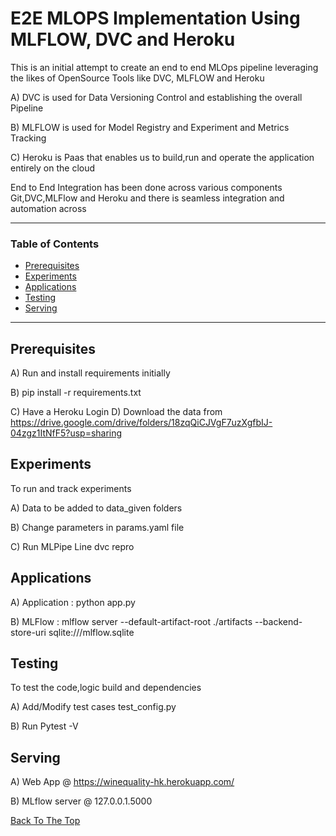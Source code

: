 # E2E MLOPS Implementation Using MLFLOW, DVC and Heroku


 This is an initial attempt to create an end to end MLOps pipeline leveraging the likes of OpenSource Tools  like DVC, MLFLOW and Heroku

A) DVC is used for Data Versioning Control and establishing the overall Pipeline 

B) MLFLOW is used for Model Registry and Experiment and Metrics Tracking 
   
C) Heroku is Paas that enables us to build,run and operate the application entirely on the cloud

   End to End Integration has been done across various components Git,DVC,MLFlow and Heroku and there is seamless integration and automation across

---

### Table of Contents


- [Prerequisites](#Prerequisites)
- [Experiments](#Experiments)
- [Applications](#Applications)
- [Testing](#Testing)
- [Serving](#Serving)

---

## Prerequisites

A) Run and install requirements initially 

B) pip install -r requirements.txt 

C) Have a Heroku Login
D) Download the data from https://drive.google.com/drive/folders/18zqQiCJVgF7uzXgfbIJ-04zgz1ItNfF5?usp=sharing

## Experiments

To run and track experiments 

A) Data to be added to data_given folders 

B) Change parameters in params.yaml file 

C) Run MLPipe Line dvc repro


## Applications

A) Application : python app.py 

B) MLFlow : mlflow server --default-artifact-root ./artifacts --backend-store-uri sqlite:///mlflow.sqlite


## Testing 
To test the code,logic build and dependencies 

A) Add/Modify test cases test_config.py 

B) Run Pytest -V


## Serving

A) Web App @ https://winequality-hk.herokuapp.com/

B) MLflow server @ 127.0.0.1.5000

[Back To The Top](#read-me-template)

